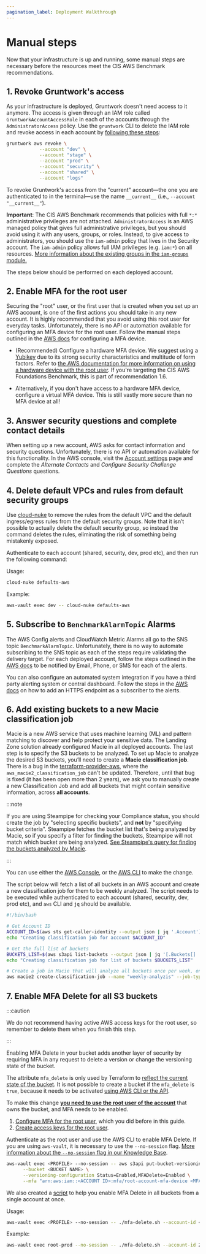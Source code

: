 ```yaml
---
pagination_label: Deployment Walkthrough
---
```


# Manual steps

Now that your infrastructure is up and running, some manual steps are necessary before the resources meet the CIS AWS Benchmark recommendations.

## 1. Revoke Gruntwork's access

As your infrastructure is deployed, Gruntwork doesn't need access to it anymore. The access is given through an IAM role called `GruntworkAccountAccessRole` in each of the accounts through the `AdministratorAccess` policy. Use the `gruntwork` CLI to delete the IAM role and revoke access in each account by [following these steps](https://github.com/tnn-tnn-tnn-tnn-tnn-gruntwork-io/gruntwork#revoking-access-to-aws):

```bash
gruntwork aws revoke \
            --account "dev" \
            --account "stage" \
            --account "prod" \
            --account "security" \
            --account "shared" \
            --account "logs"
```

To revoke Gruntwork's access from the "current" account—the one you are authenticated to in the terminal—use the name
`__current__` (i.e., `--account "__current__"`).


**Important**: The CIS AWS Benchmark recommends that policies with full `*:*` administrative privileges are not attached. `AdministratorAccess` is an AWS managed policy that gives full administrative privileges, but you should avoid using it with any users, groups, or roles. Instead, to give access to administrators, you should use the `iam-admin` policy that lives in the Security account. The `iam-admin` policy allows full IAM privileges (e.g. `iam:*`) on all resources. [More information about the existing groups in the `iam-groups` module.](https://github.com/tnn-tnn-tnn-tnn-tnn-gruntwork-io/terraform-aws-security/tree/main/modules/iam-groups)

The steps below should be performed on each deployed account.

## 2. Enable MFA for the root user

Securing the "root" user, or the first user that is created when you set up an AWS account, is one of the
first actions you should take in any new account. It is highly recommended that you avoid using this root user for everyday tasks. Unfortunately, there is no API or automation available for configuring an MFA device for the
root user. Follow the manual steps outlined in the [AWS docs](https://docs.aws.amazon.com/IAM/latest/UserGuide/id_root-user.html#id_root-user_manage_mfa) for configuring a MFA device.

- (Recommended) Configure a hardware MFA device. We suggest using a
[Yubikey](https://www.yubico.com/) due to its strong security characteristics and multitude of form
factors. Refer to
[the AWS documentation for more information on using a hardware device with the root user](https://docs.aws.amazon.com/IAM/latest/UserGuide/id_credentials_mfa_enable_physical.html#enable-hw-mfa-for-root). If you're targeting the CIS AWS Foundations Benchmark, this is part of recommendation 1.6.

- Alternatively, if you don't have access to a hardware MFA device, configure a virtual MFA device. This is still vastly more secure than no MFA device at all!

## 3. Answer security questions and complete contact details

When setting up a new account, AWS asks for contact information and security questions. Unfortunately, there is no API or automation available for this functionality. In the AWS console, visit the [Account settings](https://console.aws.amazon.com/billing/home?#/account) page and complete the _Alternate Contacts_ and _Configure Security Challenge Questions_ questions.


## 4. Delete default VPCs and rules from default security groups

Use [cloud-nuke](https://github.com/tnn-tnn-tnn-tnn-tnn-gruntwork-io/cloud-nuke) to remove the rules from the default VPC and the default ingress/egress rules from the default security groups. Note that it isn’t possible to actually delete the default security group, so instead the command deletes the rules, eliminating the risk of something being mistakenly exposed.

Authenticate to each account (shared, security, dev, prod etc), and then run the following command:

Usage:
```bash
cloud-nuke defaults-aws
```

Example:
```bash
aws-vault exec dev -- cloud-nuke defaults-aws
```

## 5. Subscribe to `BenchmarkAlarmTopic` Alarms

The AWS Config alerts and CloudWatch Metric Alarms all go to the SNS topic `BenchmarkAlarmTopic`. Unfortunately, there is no way to automate
subscribing to the SNS topic as each of the steps require validating the delivery target. For each deployed account, follow the steps outlined in
the [AWS docs](https://docs.aws.amazon.com/sns/latest/dg/sns-user-notifications.html) to be notified by Email, Phone,
or SMS for each of the alerts.

You can also configure an automated system integration if you have a third party alerting system or central dashboard.
Follow the steps in the [AWS
docs](https://docs.aws.amazon.com/sns/latest/dg/sns-http-https-endpoint-as-subscriber.html) on how to add an HTTPS endpoint as a subscriber to the alerts.

## 6. Add existing buckets to a new Macie classification job

Macie is a new AWS service that uses machine learning (ML) and pattern matching to discover and help protect your sensitive
data. The Landing Zone solution already configured Macie in all deployed accounts. The last step is to specify the S3 buckets to be analyzed.
To set up Macie to analyze the desired S3 buckets, you’ll need to create a **Macie classification job**. There is a bug
in the [terraform-provider-aws](https://github.com/hashicorp/terraform-provider-aws/issues/20726), where the `aws_macie2_classification_job`
can't be updated. Therefore, until that bug is fixed (it has been open more than 2 years), we ask you to manually create a new Classification Job and add all buckets that might contain sensitive information, across **all accounts**.

:::note

If you are using Steampipe for checking your Compliance status, you should create the job by "selecting specific buckets",
and **not** by "specifying bucket criteria". Steampipe fetches the bucket list that's being analyzed by Macie, so if you
specify a filter for finding the buckets, Steampipe will not match which bucket are being analyzed. [See Steampipe's
query for finding the buckets analyzed by Macie](https://github.com/turbot/steampipe-mod-aws-compliance/blob/c7cea47662c03f4cc4a84a17e41872e8ace611dc/query/s3/s3_bucket_protected_by_macie.sql#L6-L7).

:::

You can use either the [AWS Console](https://docs.aws.amazon.com/macie/latest/user/discovery-jobs-create.html), or the
[AWS CLI](https://docs.aws.amazon.com/de_de/cli/latest/reference/macie2/create-classification-job.html#create-classification-job) to make the change.


The script below will fetch a list of all buckets in an AWS account and create a new classification job for them to be weekly
analyzed. The script needs to be executed while authenticated to each account (shared, security, dev, prod etc), and `aws` CLI and `jq` should be available.

```bash
#!/bin/bash

# Get Account ID
ACCOUNT_ID=$(aws sts get-caller-identity --output json | jq '.Account')
echo "Creating classification job for account $ACCOUNT_ID"

# Get the full list of buckets
BUCKETS_LIST=$(aws s3api list-buckets --output json | jq '[.Buckets[] | .Name]')
echo "Creating classification job for list of buckets $BUCKETS_LIST"

# Create a job in Macie that will analyze all buckets once per week, on Mondays
aws macie2 create-classification-job --name "weekly-analyzis" --job-type "SCHEDULED" --schedule-frequency "{ \"weeklySchedule\": {\"dayOfWeek\": \"MONDAY\" } }" --s3-job-definition "{\"bucketDefinitions\":[{\"accountId\":$ACCOUNT_ID, \"buckets\":$BUCKETS_LIST}]}"
```


## 7. Enable MFA Delete for all S3 buckets

:::caution

We do not recommend having active AWS access keys for the root user, so remember to delete them when you finish this step.

:::

Enabling MFA Delete in your bucket adds another layer of security by requiring MFA in any request to delete a version or change the versioning state of the bucket.

The attribute `mfa_delete` is only used by Terraform to [reflect the current state of the bucket](https://registry.terraform.io/providers/hashicorp/aws/latest/docs/resources/s3_bucket#mfa_delete). It is not possible to create a bucket if the `mfa_delete` is `true`, because it needs to be activated [using AWS CLI or the API](https://docs.aws.amazon.com/AmazonS3/latest/userguide/MultiFactorAuthenticationDelete.html).

To make this change [**you need to use the root user of the account**](https://docs.aws.amazon.com/general/latest/gr/root-vs-iam.html#aws_tasks-that-require-root) that owns the bucket, and MFA needs to be enabled.

1. [Configure MFA for the root user](https://docs.aws.amazon.com/IAM/latest/UserGuide/id_root-user.html#id_root-user_manage_mfa), which you did before in this guide.
2. [Create access keys for the root user](https://docs.aws.amazon.com/IAM/latest/UserGuide/id_root-user.html#id_root-user_manage_add-key).

Authenticate as the root user and use the AWS CLI to enable MFA Delete. If you are using `aws-vault`, it is necessary to use the `--no-session` flag. [More information about the `--no-session` flag in our Knowledge Base](https://github.com/tnn-tnn-tnn-tnn-tnn-gruntwork-io/knowledge-base/discussions/647).

```bash
aws-vault exec <PROFILE> --no-session -- aws s3api put-bucket-versioning --region <REGION> \
      --bucket <BUCKET NAME> \
      --versioning-configuration Status=Enabled,MFADelete=Enabled \
      --mfa "arn:aws:iam::<ACCOUNT ID>:mfa/root-account-mfa-device <MFA CODE>"
```

We also created a [script](https://github.com/tnn-tnn-tnn-tnn-tnn-gruntwork-io/terraform-aws-security/tree/main/modules/private-s3-bucket#how-do-you-enable-mfa-delete) to help you enable MFA Delete in all buckets from a single account at once.

Usage:

 ```bash
 aws-vault exec <PROFILE> --no-session -- ./mfa-delete.sh --account-id <ACCOUNT ID>
 ```

Example:

 ```bash
 aws-vault exec root-prod --no-session -- ./mfa-delete.sh --account-id 226486542153
 ```


<!-- ##DOCS-SOURCER-START
{
  "sourcePlugin": "local-copier",
  "hash": "9a88e68b5de9028ba6e5ac8d4c2a65dc"
}
##DOCS-SOURCER-END -->
